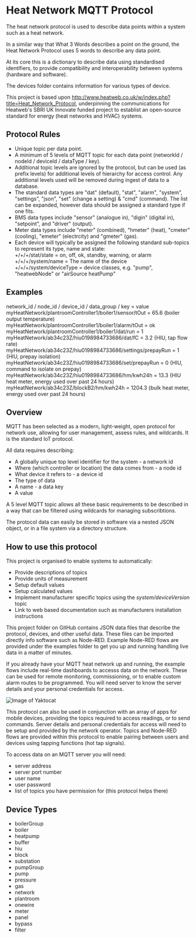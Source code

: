 # Heat Network MQTT Protocol

The heat network protocol is used to describe data points within a system such as a heat network.  

In a similar way that What 3 Words describes a point on the ground, the Heat Network Protocol uses 5 words to describe any data point.

At its core this is a dictionary to describe data using standardised identifiers, to provide compatibility and interoperability between systems (hardware and software).

The devices folder contains information for various types of device.

This project is based upon http://www.heatweb.co.uk/w/index.php?title=Heat_Network_Protocol, underpinning the communications for Heatweb's SBRI UK Innovate funded project to establist an open-source standard for energy (heat networks and HVAC) systems.


## Protocol Rules

* Unique topic per data point.
* A minimum of 5 levels of MQTT topic for each data point (networkId / nodeId / deviceId / dataType / key).
* Additional topic levels are ignored by the protocol, but can be used (as prefix levels) for additional levels of hierarchy for access control. Any additional levels used will be removed during ingest of data to a database.
* The standard data types are "dat" (default), "stat", "alarm", "system", "settings", "json", "set" (change a setting) & "cmd" (command). The list can be expanded, however data should be assigned a standard type if one fits.
* BMS data types include "sensor" (analogue in), "digin" (digital in), "setpoint", and "driver" (output).
* Meter data types include "meter" (combined), "hmeter" (heat), "cmeter" (cooling), "emeter" (electrcity) and "gmeter" (gas).
* Each device will typically be assigned the following standard sub-topics to represent its type, name and state:<br>
  +/+/+/stat/state = on, off, ok, standby, warning, or alarm<br>
  +/+/+/system/name = The name of the device<br>
  +/+/+/system/deviceType = device classes, e.g. "pump", "heatwebNode" or "airSource heatPump"


## Examples

 network_id / node_id / device_id / data_group / key = value<br>
 myHeatNetwork/plantroomController1/boiler1/sensor/tOut = 65.6   (boiler output temperature)<br>
 myHeatNetwork/plantroomController1/boiler1/alarm/tOut = ok <br>
 myHeatNetwork/plantroomController1/boiler1/dat/run = 1   <br>
 myHeatNetwork/ab34c23Z/hiu0198984733686/dat/fC = 3.2   {HIU, tap flow rate)<br>
 myHeatNetwork/ab34c23Z/hiu0198984733686/settings/prepayRun = 1   {HIU, prepay isolation)<br>
 myHeatNetwork/ab34c23Z/hiu0198984733686/set/prepayRun = 0   {HIU, command to isolate on prepay)<br>
 myHeatNetwork/ab34c23Z/hiu0198984733686/hm/kwh24h = 13.3   {HIU heat meter, energy used over past 24 hours)<br>
 myHeatNetwork/ab34c23Z/blockB2/hm/kwh24h = 1204.3   {bulk heat meter, energy used over past 24 hours)

## Overview

MQTT has been selected as a modern, light-weight, open protocol for network use, allowing for user management, assess rules, and wildcards. It is the standard IoT protocol.

All data requires describing:

* A globally unique top level identifier for the system - a network id 
* Where (which controller or location) the data comes from - a node id
* What device it refers to - a device id
* The type of data 
* A name - a data key
* A value

A 5 level MQTT topic allows all these basic requirements to be described in a way that can be filtered using wildcards for managing subscribtions.

The protocol data can easily be stored in software via a nested JSON object, or in a file system via a directory structure.

## How to use this protocol

This project is organised to enable systems to automatically:

* Provide descriptions of topics
* Provide units of measurement
* Setup default values
* Setup calculated values
* Implement manufacturer specific topics using the *system/deviceVersion* topic
* Link to web based documentation such as manufacturers installation instructions

This project folder on GitHub contains JSON data files that describe the protocol, devices, and other useful data.  These files can be imported directly info software such as Node-RED. Example Node-RED flows are provided under the examples folder to get you up and running handling live data in a matter of minutes. 

If you already have your MQTT heat network up and running, the example flows include real-time dashboards to accesss data on the network. These can be used for remote monitoring, commissioning, or to enable custom alarm routes to be programmed.  You will need server to know the server details and your personal credentials for access.

![Image of Yaktocat](https://www.heatweb.co.uk/w/images/6/6b/Dashd1.jpg)

This protocol can also be used in conjunction with an array of apps for mobile devices, providing the topics required to access readings, or to send commands. Server details and personal credentials for access will need to be setup and provided by the network operator. Topics and Node-RED flows are provided within this protocol to enable pairing between users and devices using tapping functions (hot tap signals).

To access data on an MQTT server you will need:

* server address
* server port number
* user name
* user password
* list of topics you have permission for (this protocol helps there) 

## Device Types

* boilerGroup
* boiler
* heatpump
* buffer
* hiu
* block
* substation
* pumpGroup
* pump
* pressure
* gas
* network
* plantroom
* onewire
* meter
* panel
* bypass
* filter
